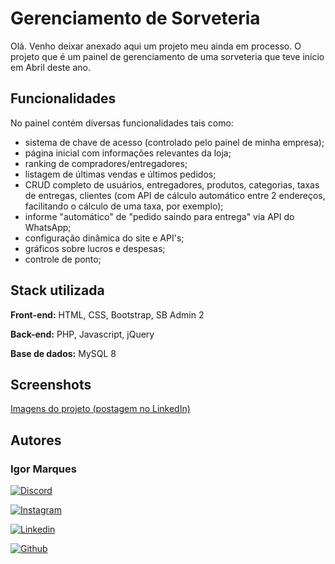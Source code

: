 
# Gerenciamento de Sorveteria

Olá. Venho deixar anexado aqui um projeto meu ainda em processo.
O projeto que é um painel de gerenciamento de uma sorveteria que teve início em Abril deste ano.
## Funcionalidades

No painel contém diversas funcionalidades tais como: 
- sistema de chave de acesso (controlado pelo painel de minha empresa); 
- página inicial com informações relevantes da loja; 
- ranking de compradores/entregadores; 
- listagem de últimas vendas e últimos pedidos; 
- CRUD completo de usuários, entregadores, produtos, categorias, taxas de entregas, clientes (com API de cálculo automático entre 2 endereços, facilitando o cálculo de uma taxa, por exemplo);
- informe "automático" de "pedido saindo para entrega" via API do WhatsApp;
- configuração dinâmica do site e API's;
- gráficos sobre lucros e despesas;
- controle de ponto;

## Stack utilizada

**Front-end:** HTML, CSS, Bootstrap, SB Admin 2

**Back-end:** PHP, Javascript, jQuery

**Base de dados:** MySQL 8
## Screenshots

[Imagens do projeto (postagem no LinkedIn)](https://www.linkedin.com/posts/igormarqs_ol%C3%A1-venho-deixar-anexado-aqui-um-projeto-activity-7102205425667719168-EA1X?utm_source=share&utm_medium=member_desktop)
## Autores

### Igor Marques
[![Discord](https://img.shields.io/badge/Discord-%237289DA.svg?logo=discord&logoColor=white)](https://discord.gg/wee#7852) 

[![Instagram](https://img.shields.io/badge/Instagram-%23E4405F.svg?logo=Instagram&logoColor=white)](https://instagram.com/igormaarqs)

[![Linkedin](https://img.shields.io/badge/LinkedIn-0077B5.svg?logo=linkedin&logoColor=white)](https://linkedin.com/in/igormarqs)

[![Github](https://img.shields.io/badge/GitHub-100000?style=for-the-badge&logo=github&logoColor=white)](https://github.com/devwee)
